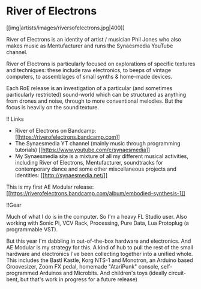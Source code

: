 # River of Electrons

[[img|artists/images/riversofelectrons.jpg|400]]

River of Electrons is an identity of artist / musician Phil Jones who also makes music as Mentufacturer and runs the Synaesmedia YouTube channel.

River of Electrons is particularly focused on explorations of specific textures and techniques: these include raw electronics, to beeps of vintage computers, to assemblages of small synths & home-made devices.
 
Each RoE release is an investigation of a particular (and sometimes particularly restricted) sound-world which can be structured as anything from drones and noise, through to more conventional melodies. But the focus is heavily on the sound texture.

!! Links

* River of Electrons on Bandcamp: [[https://riverofelectrons.bandcamp.com]]
* The Synaesmedia YT channel (mainly music through programming tutorials) [[https://www.youtube.com/c/synaesmedia]]
* My Synaesmedia site is a mixture of all my different musical activities, including River of Electrons, Mentufacturer, soundtracks for contemporary dance and some other miscellaneous projects and identities: [[http://synaesmedia.net/]]

This is my first AE Modular release: [[https://riverofelectrons.bandcamp.com/album/embodied-synthesis-1]]

!!Gear

Much of what I do is in the computer. So I'm a heavy FL Studio user. Also working with Sonic Pi, VCV Rack, Processing, Pure Data, Lua Protoplug (a programmable VST).

But this year I'm dabbling in out-of-the-box hardware and electronics. And AE Modular is my strategy for this. A kind of hub to pull the rest of the small hardware and electronics I've been collecting together into a unified whole. This includes the Bastl Kastle,  Korg NTS-1 and Monotron, an Arduino based Groovesizer, Zoom FX pedal, homemade "AtariPunk" console, self-programmed Arduinos and Microbits. And children's toys (ideally circuit-bent, but that's work in progress for a future release)
